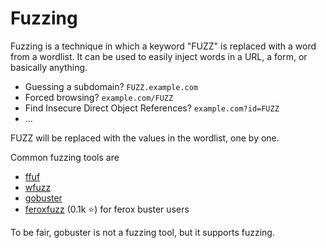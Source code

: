 # Fuzzing

<div class="row row-cols-md-2"><div>

Fuzzing is a technique in which a keyword "FUZZ" is replaced with a word from a wordlist. It can be used to easily inject words in a URL, a form, or basically anything.

* Guessing a subdomain? `FUZZ.example.com`
* Forced browsing? `example.com/FUZZ`
* Find Insecure Direct Object References? `example.com?id=FUZZ`
* ...

FUZZ will be replaced with the values in the wordlist, one by one.
</div><div>

Common fuzzing tools are

* [ffuf](../tools/ffuf.md)
* [wfuzz](../tools/wfuzz.md)
* [gobuster](../tools/gobuster.md#fuzzing)
* [feroxfuzz](https://github.com/epi052/feroxfuzz/) (0.1k ⭐) for ferox buster users

To be fair, gobuster is not a fuzzing tool, but it supports fuzzing.
</div></div>